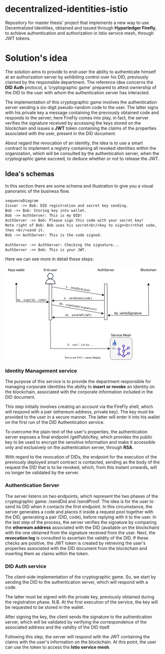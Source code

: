 # decentralized-identities-istio

Repository for master thesis' project that implements a new way to use Decentralized Identities, obtained and issued through **Hyperledger Firefly**, to achieve authentication and authorization in Istio service mesh, through JWT tokens.


# Solution's idea
The solution aims to provide to end-user the ability to authenticate himself at an authorization server by exhibiting control over his DID, previously claimed by the responsible department.
The reference idea concerns the **DID Auth** protocol, a 'cryptographic game' prepared to attest ownership of the DID to the user with whom the authentication server has interacted.

The implementation of this cryptographic game involves the authentication server sending a six-digit pseudo-random code to the user. The latter signs with his private key a message containing the previously obtained code and responds to the server; here FireFly comes into play, in fact, the server verifies the signature received by accessing the keys stored on the blockchain and issues a **JWT** token containing the claims of the properties associated with the user, present in the DID document.

About regard the revocation of an identity, the idea is to use a smart contract to implement a registry containing all revoked identities within the organization, which will be consulted by the authentication server, when the cryptographic game succeed, to deduce whether or not to release the JWT.

## Idea's schemas

In this section there are some schema and illustration to give you a visual panoramic of the business flow.

```mermaid
sequenceDiagram
Issuer ->> Bob: DID registration and secret key sending.
Bob ->> Bob: Storing key into wallet.
Bob ->> AuthServer: This is my DID!
AuthServer ->> Bob: Please sign this code with your secret key!
Note right of Bob: Bob uses his secret<br/>key to sign<br/>that code, then <br/>send it.
Bob ->> AuthServer: This is the code signed.

AuthServer ->> AuthServer: Checking the signature...
AuthServer ->> Bob: This is your JWT.
```

Here we can see more in detail these steps:

<p align="center">
  <img title="Another point of view" alt="Image not available" src="/images/schema.svg">
</p>


### Identity Management service

The purpose of this service is to provide the department responsible for managing corporate identities the ability to **insert or revoke** an identity on the blockchain, associated with the corporate information  included in the DID document.

This step initially involves creating an account via the FireFly shell, which will respond with a pair (ethereum address, private key). The key must be provided to the user in a secure manner. The latter will enter it into his wallet on the first run of the DID Authentication service.

To overcome the plain-text of the user's properties, the authentication server exposes a final endpoint /getPublicKey, which provides the public key to be used to encrypt the sensitive information and make it accessible only and exclusively on the authentication server, through **RSA**.

With regard to the revocation of DIDs, the endpoint for the execution of the previously deployed smart contract is contacted, sending as the body of the request the DID that is to be revoked, which, from this instant onwards, will no longer be validated by the server.

### Authentication Server

The server listens on two endpoints, which represent the two phases of the cryptographic game: /sendDid and /sendProof.
The idea is for the user to send its DID when it contacts the first endpoint. In this circumstance, the server generates a code and places it inside a request pool together with the DID, generating a pair (DID, code), before replying with it to the user.
In the last step of the process, the server verifies the signature by comparing the **ethereum address** associated with the DID (available on the blockchain) with the one obtained from the signature received from the user. Next, the **revocation log** is consulted to ascertain the validity of the DID.
If these checks are positive, the JWT token is created by retrieving the user's properties associated with the DID document from the blockchain and inserting them as claims within the token.

### DID Auth service

The client-side implementation of the cryptographic game. So, we start by sending the DID to the authentication server, which will respond with a code.

The latter must be signed with the private key, previously obtained during the registration phase. N.B. At the first execution of the service, the key will be requested to be stored in the wallet.

After signing the key, the client sends the signature to the authentication server, which will be validated by verifying the correspondence of the associated address and the validity of the DID itself.

Following this step, the server will respond with the JWT containing the claims with the user's information on the blockchain.
At this point, the user can use the token to access the **Istio service mesh**.
